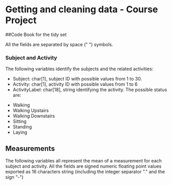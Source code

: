 # Getting and cleaning data - Course Project

##Code Book for the tidy set 


All the fields are separated by space (" ") symbols.

 
### Subject and Activity

The following variables identify the subjects and the related activities:

 * Subject: char[1], subject ID with possible values from 1 to 30.
 * Activity: char[1], activity ID with possible values from 1 to 6
 * ActivityLabel: char[18], string identifying the activity. The possible status are:
  - Walking
  - Walking Upstairs
  - Walking Downstairs
  - Sitting
  - Standing
  - Laying

## Measurements

The following variables all represent the mean of a measurement for each subject and activity. 
All the fields are signed numeric floating point values exported as 16 characters string (including the integer separator "." and the sign "-")

